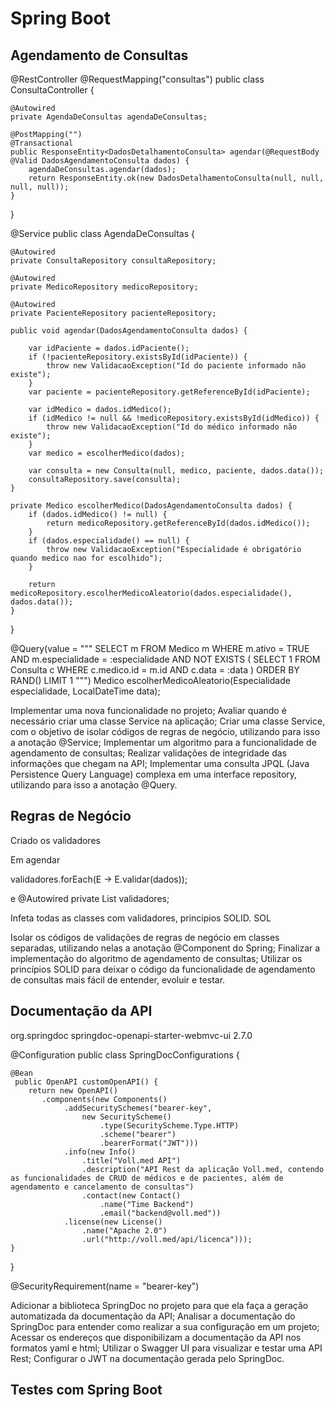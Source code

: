 # Spring Boot

## Agendamento de Consultas

@RestController
@RequestMapping("consultas")
public class ConsultaController {

    @Autowired
    private AgendaDeConsultas agendaDeConsultas;
    
    @PostMapping("")
    @Transactional
    public ResponseEntity<DadosDetalhamentoConsulta> agendar(@RequestBody @Valid DadosAgendamentoConsulta dados) {
        agendaDeConsultas.agendar(dados);
        return ResponseEntity.ok(new DadosDetalhamentoConsulta(null, null, null, null));
    }
    
}

@Service
public class AgendaDeConsultas {

    @Autowired
    private ConsultaRepository consultaRepository;

    @Autowired
    private MedicoRepository medicoRepository;

    @Autowired
    private PacienteRepository pacienteRepository;
    
    public void agendar(DadosAgendamentoConsulta dados) {

        var idPaciente = dados.idPaciente();
        if (!pacienteRepository.existsById(idPaciente)) {
            throw new ValidacaoException("Id do paciente informado não existe");
        }
        var paciente = pacienteRepository.getReferenceById(idPaciente);

        var idMedico = dados.idMedico();
        if (idMedico != null && !medicoRepository.existsById(idMedico)) {
            throw new ValidacaoException("Id do médico informado não existe");
        }
        var medico = escolherMedico(dados);

        var consulta = new Consulta(null, medico, paciente, dados.data());
        consultaRepository.save(consulta);
    }

    private Medico escolherMedico(DadosAgendamentoConsulta dados) {
        if (dados.idMedico() != null) {
            return medicoRepository.getReferenceById(dados.idMedico());
        }
        if (dados.especialidade() == null) {
            throw new ValidacaoException("Especialidade é obrigatório quando medico nao for escolhido");
        }

        return medicoRepository.escolherMedicoAleatorio(dados.especialidade(), dados.data());
    }
}

@Query(value = """
        SELECT m 
        FROM Medico m 
        WHERE 
            m.ativo = TRUE
            AND m.especialidade = :especialidade
            AND NOT EXISTS (
                SELECT 1
                FROM Consulta c
                WHERE 
                    c.medico.id = m.id
                    AND c.data = :data
            )
        ORDER BY RAND()
        LIMIT 1
    """)
    Medico escolherMedicoAleatorio(Especialidade especialidade, LocalDateTime data);

Implementar uma nova funcionalidade no projeto;
Avaliar quando é necessário criar uma classe Service na aplicação;
Criar uma classe Service, com o objetivo de isolar códigos de regras de negócio, utilizando para isso a anotação @Service;
Implementar um algoritmo para a funcionalidade de agendamento de consultas;
Realizar validações de integridade das informações que chegam na API;
Implementar uma consulta JPQL (Java Persistence Query Language) complexa em uma interface repository, utilizando para isso a anotação @Query.

## Regras de Negócio

Criado os validadores

Em agendar

validadores.forEach(E -> E.validar(dados));

e  @Autowired
    private List<ValidadorAgendamentoConsultas> validadores;

Infeta todas as classes com validadores, principios SOLID. SOL

Isolar os códigos de validações de regras de negócio em classes separadas, utilizando nelas a anotação @Component do Spring;
Finalizar a implementação do algoritmo de agendamento de consultas;
Utilizar os princípios SOLID para deixar o código da funcionalidade de agendamento de consultas mais fácil de entender, evoluir e testar.

## Documentação da API

<dependency>
    <groupId>org.springdoc</groupId>
    <artifactId>springdoc-openapi-starter-webmvc-ui</artifactId>
    <version>2.7.0</version>
</dependency>

@Configuration
public class SpringDocConfigurations {
    
    @Bean
     public OpenAPI customOpenAPI() {
        return new OpenAPI()
           .components(new Components()
                .addSecuritySchemes("bearer-key",
                    new SecurityScheme()
                        .type(SecurityScheme.Type.HTTP)
                        .scheme("bearer")
                        .bearerFormat("JWT")))
                .info(new Info()
                    .title("Voll.med API")
                    .description("API Rest da aplicação Voll.med, contendo as funcionalidades de CRUD de médicos e de pacientes, além de agendamento e cancelamento de consultas")
                    .contact(new Contact()
                        .name("Time Backend")
                        .email("backend@voll.med"))
                .license(new License()
                    .name("Apache 2.0")
                    .url("http://voll.med/api/licenca")));
    }
}

@SecurityRequirement(name = "bearer-key")

Adicionar a biblioteca SpringDoc no projeto para que ela faça a geração automatizada da documentação da API;
Analisar a documentação do SpringDoc para entender como realizar a sua configuração em um projeto;
Acessar os endereços que disponibilizam a documentação da API nos formatos yaml e html;
Utilizar o Swagger UI para visualizar e testar uma API Rest;
Configurar o JWT na documentação gerada pelo SpringDoc.

## Testes com Spring Boot

